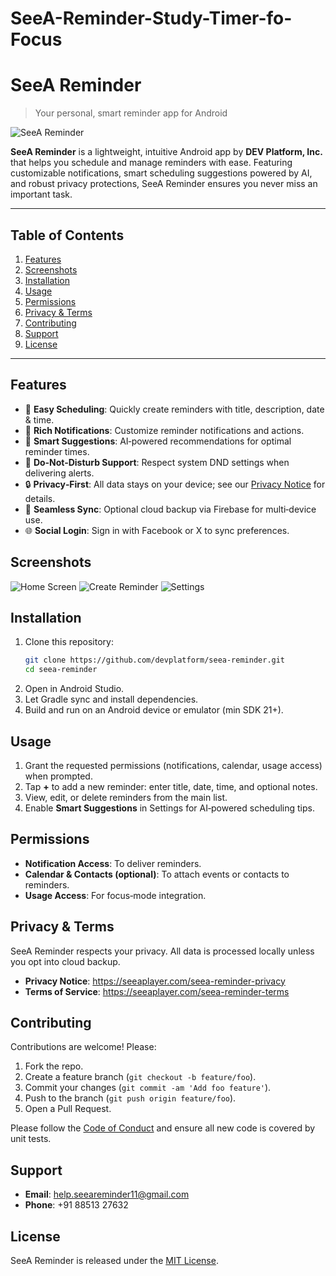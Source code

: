 # SeeA-Reminder-Study-Timer-fo-Focus

# SeeA Reminder  
> Your personal, smart reminder app for Android

![SeeA Reminder]([docs/logo.png](https://media-hosting.imagekit.io/f44d6ed38c124f21/seea_reminder_logo_done.jpg))

**SeeA Reminder** is a lightweight, intuitive Android app by **DEV Platform, Inc.** that helps you schedule and manage reminders with ease. Featuring customizable notifications, smart scheduling suggestions powered by AI, and robust privacy protections, SeeA Reminder ensures you never miss an important task.

---

## Table of Contents
1. [Features](#features)
2. [Screenshots](#screenshots)
3. [Installation](#installation)
4. [Usage](#usage)
5. [Permissions](#permissions)
6. [Privacy & Terms](#privacy--terms)
7. [Contributing](#contributing)
8. [Support](#support)
9. [License](#license)

---

## Features
- 📅 **Easy Scheduling**: Quickly create reminders with title, description, date & time.
- 🔔 **Rich Notifications**: Customize reminder notifications and actions.
- 🤖 **Smart Suggestions**: AI‑powered recommendations for optimal reminder times.
- 🌙 **Do‑Not‑Disturb Support**: Respect system DND settings when delivering alerts.
- 🔒 **Privacy‑First**: All data stays on your device; see our [Privacy Notice](https://seeaplayer.com/seea-reminder-privacy) for details.
- 🔄 **Seamless Sync**: Optional cloud backup via Firebase for multi‑device use.
- 🌐 **Social Login**: Sign in with Facebook or X to sync preferences.

## Screenshots
![Home Screen](docs/screenshots/home.png)
![Create Reminder](docs/screenshots/create.png)
![Settings](docs/screenshots/settings.png)

## Installation
1. Clone this repository:
   ```bash
   git clone https://github.com/devplatform/seea-reminder.git
   cd seea-reminder
   ```
2. Open in Android Studio.
3. Let Gradle sync and install dependencies.
4. Build and run on an Android device or emulator (min SDK 21+).

## Usage
1. Grant the requested permissions (notifications, calendar, usage access) when prompted.
2. Tap **+** to add a new reminder: enter title, date, time, and optional notes.
3. View, edit, or delete reminders from the main list.
4. Enable **Smart Suggestions** in Settings for AI‑powered scheduling tips.

## Permissions
- **Notification Access**: To deliver reminders.
- **Calendar & Contacts (optional)**: To attach events or contacts to reminders.
- **Usage Access**: For focus‑mode integration.

## Privacy & Terms
SeeA Reminder respects your privacy. All data is processed locally unless you opt into cloud backup.
- **Privacy Notice**: https://seeaplayer.com/seea-reminder-privacy
- **Terms of Service**: https://seeaplayer.com/seea-reminder-terms

## Contributing
Contributions are welcome! Please:
1. Fork the repo.
2. Create a feature branch (`git checkout -b feature/foo`).
3. Commit your changes (`git commit -am 'Add foo feature'`).
4. Push to the branch (`git push origin feature/foo`).
5. Open a Pull Request.

Please follow the [Code of Conduct](CODE_OF_CONDUCT.md) and ensure all new code is covered by unit tests.

## Support
- **Email**: help.seeareminder11@gmail.com  
- **Phone**: +91 88513 27632

## License
SeeA Reminder is released under the [MIT License](LICENSE).

